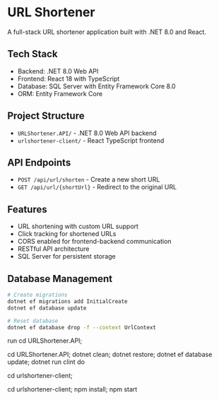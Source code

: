 # URL Shortener

A full-stack URL shortener application built with .NET 8.0 and React.

## Tech Stack

- Backend: .NET 8.0 Web API
- Frontend: React 18 with TypeScript
- Database: SQL Server with Entity Framework Core 8.0
- ORM: Entity Framework Core

## Project Structure

- `URLShortener.API/` - .NET 8.0 Web API backend
- `urlshortener-client/` - React TypeScript frontend

## API Endpoints

- `POST /api/url/shorten` - Create a new short URL
- `GET /api/url/{shortUrl}` - Redirect to the original URL

## Features

- URL shortening with custom URL support
- Click tracking for shortened URLs
- CORS enabled for frontend-backend communication
- RESTful API architecture
- SQL Server for persistent storage

## Database Management

```bash
# Create migrations
dotnet ef migrations add InitialCreate
dotnet ef database update

# Reset database
dotnet ef database drop -f --context UrlContext
```
run 
cd URLShortener.API;

cd URLShortener.API; dotnet clean; dotnet restore; dotnet ef database update; dotnet run
 clint do


 cd urlshortener-client;

 cd urlshortener-client; npm install; npm start